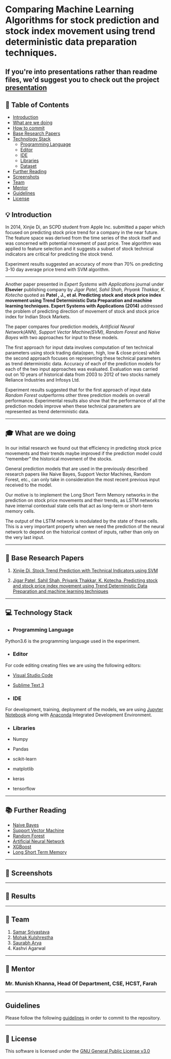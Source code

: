 # Comparing Machine Learning Algorithms for stock prediction and stock index movement using trend deterministic data preparation techniques.

## If you're into presentations rather than readme files, we'd suggest you to check out the project [presentation](https://github.com/samacker77/Major-Project-Final/blob/SamarSrivastava/Presentations/01%20-%20Presentation%2015%20Oct%202018.pptx)

## 🚩 Table of Contents
- [Introduction](#-introduction)
- [What are we doing](#what-are-we-doing)
- [How to commit](#-how-to-commit)
- [Base Research Papers](#-base-research-papers)
- [Technology Stack](#-technology-stack)
	- [Programming Language](#programming-language)
    - [Editor](#editor)
    - [IDE](#ide)
    - [Libraries](#libraries)
    - [Dataset](#dataset)
- [Further Reading](#further-reading)
- [Screenshots](#-screenshots)
- [Team](#-team)
- [Mentor](#-mentor)
- [Guidelines](#guidelines)
- [License](#-license)


## 💡 Introduction
In 2014, Xinjie Di, an SCPD student from Apple Inc. submitted a paper which focused on predicting stock price trend for a company in the near future. The feature space was derived from the time series of the stock itself and was concerned with potential movement of past price. Tree algorithm was applied to feature selection and it suggests a subset of stock technical indicators are critical for predicting the stock trend.

Experiment results suggested an accuracy of more than 70% on predicting 3-10 day average price trend with SVM algorithm.

***

Another paper presented in *Expert Systems with Applications* journal under __Elsevier__ publishing company by *Jigar Patel, Sahil Shah, Priyank Thakkar, K. Kotecha* quoted as __Patel , J., et al. Predicting stock and stock price index movement using Trend Deterministic Data Preparation and machine
learning techniques. Expert Systems with Applications (2014)__ addressed the problem of predicting direction of movement of stock and stock price index for Indian Stock Markets.

The paper compares four prediction models, *Aritificial Neural Network(ANN)*, *Support Vector Machine(SVM)*, *Random Forest* and *Naive Bayes* with two approaches for input to these models.

The first approach for input data involves computation of ten technical parameters using stock trading data(open, high, low & close prices) while the second approach focuses on representing these technical parameters as trend deterministic data. Accuracy of each of the prediction models for each of the two input approaches was evaluated. Evaluation was carried out on 10 years of historical data from 2003 to 2012 of two stocks namely Reliance Industries and Infosys Ltd.

Experiment results suggested that for the first approach of input data *Random Forest* outperforms other three prediction models on overall performance. Experimental results also show that the performance of all the prediction models improve when these technical parameters are represented as trend deterministic data.

***

## 🎓 What are we doing

In our initial research we found out that efficiency in predicting stock price movements and their trends maybe improved if the prediction model could “remember” the historical movement of the stocks.

General prediction models that are used in the previously described research papers like Naive Bayes, Support Vector Machines, Random Forest, etc., can only take in consideration the most recent previous input received to the model.

Our motive is to implement the Long Short Term Memory networks in the prediction on stock price movements and their trends, as LSTM networks have  internal contextual state cells that act as long-term or short-term memory cells.

The output of the LSTM network is modulated by the state of these cells. This is a very important property when we need the prediction of the neural network to depend on the historical context of inputs, rather than only on the very last input.

***


## 📙 Base Research Papers

1. [Xinjie Di, Stock Trend Prediction with Technical Indicators using SVM](https://drive.google.com/file/d/16UR4ixLFIvLkimLu5G3Mc_jr3sDVa-0e/view?usp=sharing)

2. [Jigar Patel, Sahil Shah, Priyank Thakkar, K. Kotecha, Predicting stock and stock price index movement using Trend Deterministic Data Preparation and machine learning techniques](https://drive.google.com/file/d/1PJA8xqVKFXLMcQmhvBWS7Huw6ab-AX6h/view?usp=sharing)

***

## 💻 Technology Stack

* ### Programming Language

Python3.6 is the programming language used in the experiment.

* ### Editor

For code editing creating files we are using the following editors:
* [Visual Studio Code](https://code.visualstudio.com/)
* [Sublime Text 3](https://www.sublimetext.com/3)

* ### IDE

For development, training, deployment of the models, we are using [Jupyter Notebook](http://jupyter.org/) along with [Anaconda](https://www.anaconda.com/) Integrated Development Environment.

* ### Libraries

* Numpy
* Pandas
* scikit-learn
* matplotlib
* keras
* tensorflow

***

## 📚 Further Reading

* [Naive Bayes](https://www.analyticsvidhya.com/blog/2017/09/naive-bayes-explained/)
* [Support Vector Machine](https://www.analyticsvidhya.com/blog/2017/09/understaing-support-vector-machine-example-code/)
* [Random Forest](https://www.analyticsvidhya.com/blog/2016/04/complete-tutorial-tree-based-modeling-scratch-in-python/)
* [Artificial Neural Network](https://www.analyticsvidhya.com/blog/2014/10/introduction-neural-network-simplified/)
* [XGBoost](https://machinelearningmastery.com/gentle-introduction-xgboost-applied-machine-learning/)
* [Long Short Term Memory](https://www.analyticsvidhya.com/blog/2017/12/fundamentals-of-deep-learning-introduction-to-lstm/)


***

## 🐾 Screenshots




***





## 🚀 Results









***




## 👫 Team
1. [Samar Srivastava](samarsrivastava.me)
2. [Mohak Kulshrestha](https://github.com/MohakKul)
3. [Saurabh Arya](saurabharya.me)
4. Kashvi Agarwal


***

## 🤯 Mentor

### Mr. Munish Khanna, Head Of Department, CSE, HCST, Farah

***

## Guidelines
Please follow the following [guidelines](https://github.com/samacker77/Major-Project-Final/blob/SamarSrivastava/Commit%20Guidelines.md) in order to commit to the repository.

***


## 📜 License
This software is licensed under the [GNU General Public License v3.0](https://github.com/samacker77/Major-Project-Final/blob/master/LICENSE.md) 